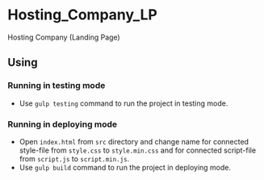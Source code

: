 # Hosting_Company_LP
Hosting Company (Landing Page)

## Using

### **Running in testing mode**

- Use `gulp testing` command to run the project in testing mode.

### **Running in deploying mode**

- Open `index.html` from `src` directory and change name for connected style-file from `style.css` to `style.min.css` and for connected script-file from `script.js` to `script.min.js`.
- Use `gulp build` command to run the project in deploying mode.